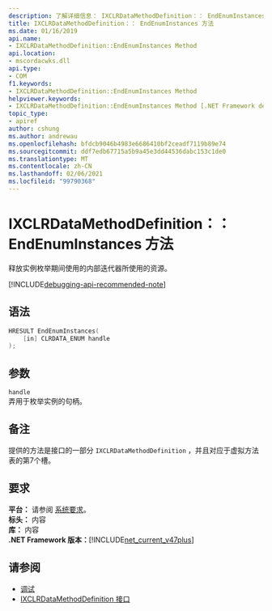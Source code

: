 ```yaml
---
description: 了解详细信息： IXCLRDataMethodDefinition：： EndEnumInstances 方法
title: IXCLRDataMethodDefinition：： EndEnumInstances 方法
ms.date: 01/16/2019
api.name:
- IXCLRDataMethodDefinition::EndEnumInstances Method
api.location:
- mscordacwks.dll
api.type:
- COM
f1.keywords:
- IXCLRDataMethodDefinition::EndEnumInstances Method
helpviewer.keywords:
- IXCLRDataMethodDefinition::EndEnumInstances Method [.NET Framework debugging]
topic_type:
- apiref
author: cshung
ms.author: andrewau
ms.openlocfilehash: bfdcb9046b4983e6686410bf2ceadf7119b89e74
ms.sourcegitcommit: ddf7edb67715a5b9a45e3dd44536dabc153c1de0
ms.translationtype: MT
ms.contentlocale: zh-CN
ms.lasthandoff: 02/06/2021
ms.locfileid: "99790368"
---
```

# <a name="ixclrdatamethoddefinitionendenuminstances-method"></a>IXCLRDataMethodDefinition：： EndEnumInstances 方法

释放实例枚举期间使用的内部迭代器所使用的资源。

[!INCLUDE[debugging-api-recommended-note](../../../../includes/debugging-api-recommended-note.md)]

## <a name="syntax"></a>语法

```cpp
HRESULT EndEnumInstances(
    [in] CLRDATA_ENUM handle
);
```

## <a name="parameters"></a>参数

`handle`\
弄用于枚举实例的句柄。

## <a name="remarks"></a>备注

提供的方法是接口的一部分 `IXCLRDataMethodDefinition` ，并且对应于虚拟方法表的第7个槽。

## <a name="requirements"></a>要求

**平台：** 请参阅 [系统要求](../../get-started/system-requirements.md)。  
**标头：** 内容  
**库：** 内容  
**.NET Framework 版本：**[!INCLUDE[net_current_v47plus](../../../../includes/net-current-v47plus.md)]  

## <a name="see-also"></a>请参阅

- [调试](index.md)
- [IXCLRDataMethodDefinition 接口](ixclrdatamethoddefinition-interface.md)
